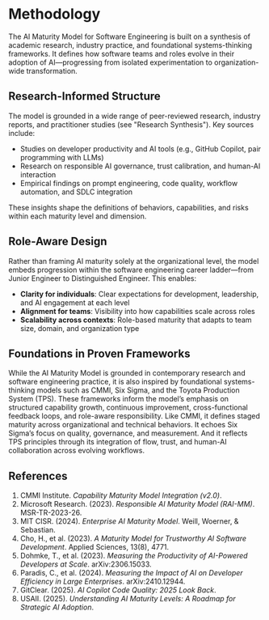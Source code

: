 # Methodology

The AI Maturity Model for Software Engineering is built on a synthesis of academic research, industry practice, and foundational systems-thinking frameworks. It defines how software teams and roles evolve in their adoption of AI—progressing from isolated experimentation to organization-wide transformation.

## Research-Informed Structure

The model is grounded in a wide range of peer-reviewed research, industry reports, and practitioner studies (see "Research Synthesis"). Key sources include:

* Studies on developer productivity and AI tools (e.g., GitHub Copilot, pair programming with LLMs)
* Research on responsible AI governance, trust calibration, and human-AI interaction
* Empirical findings on prompt engineering, code quality, workflow automation, and SDLC integration

These insights shape the definitions of behaviors, capabilities, and risks within each maturity level and dimension.

## Role-Aware Design

Rather than framing AI maturity solely at the organizational level, the model embeds progression within the software engineering career ladder—from Junior Engineer to Distinguished Engineer. This enables:

* **Clarity for individuals**: Clear expectations for development, leadership, and AI engagement at each level
* **Alignment for teams**: Visibility into how capabilities scale across roles
* **Scalability across contexts**: Role-based maturity that adapts to team size, domain, and organization type

## Foundations in Proven Frameworks

While the AI Maturity Model is grounded in contemporary research and software engineering practice, it is also inspired by foundational systems-thinking models such as CMMI, Six Sigma, and the Toyota Production System (TPS). These frameworks inform the model’s emphasis on structured capability growth, continuous improvement, cross-functional feedback loops, and role-aware responsibility. Like CMMI, it defines staged maturity across organizational and technical behaviors. It echoes Six Sigma’s focus on quality, governance, and measurement. And it reflects TPS principles through its integration of flow, trust, and human-AI collaboration across evolving workflows.

## References


1. CMMI Institute. *Capability Maturity Model Integration (v2.0)*.
2. Microsoft Research. (2023). *Responsible AI Maturity Model (RAI-MM)*. MSR-TR-2023-26.
3. MIT CISR. (2024). *Enterprise AI Maturity Model*. Weill, Woerner, & Sebastian.
4. Cho, H., et al. (2023). *A Maturity Model for Trustworthy AI Software Development*. Applied Sciences, 13(8), 4771.
5. Dohmke, T., et al. (2023). *Measuring the Productivity of AI-Powered Developers at Scale*. arXiv:2306.15033.
6. Paradis, C., et al. (2024). *Measuring the Impact of AI on Developer Efficiency in Large Enterprises*. arXiv:2410.12944.
7. GitClear. (2025). *AI Copilot Code Quality: 2025 Look Back*.
8. USAII. (2025). *Understanding AI Maturity Levels: A Roadmap for Strategic AI Adoption*.
